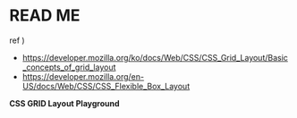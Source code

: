 # READ ME

ref )
- https://developer.mozilla.org/ko/docs/Web/CSS/CSS_Grid_Layout/Basic_concepts_of_grid_layout
- https://developer.mozilla.org/en-US/docs/Web/CSS/CSS_Flexible_Box_Layout

**CSS GRID Layout Playground**
